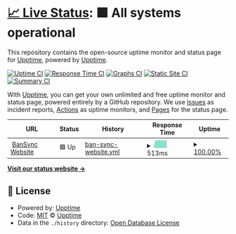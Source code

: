 # [📈 Live Status](https://upptime.github.io/upptime): <!--live status--> **🟩 All systems operational**

This repository contains the open-source uptime monitor and status page for [Upptime](https://upptime.js.org), powered by [Upptime](https://github.com/upptime/upptime).

[![Uptime CI](https://github.com/Dcode-Studios/status/workflows/Uptime%20CI/badge.svg)](https://github.com/upptime/upptime/actions?query=workflow%3A%22Uptime+CI%22)
[![Response Time CI](https://github.com/Dcode-Studios/status/workflows/Response%20Time%20CI/badge.svg)](https://github.com/upptime/upptime/actions?query=workflow%3A%22Response+Time+CI%22)
[![Graphs CI](https://github.com/Dcode-Studios/status/workflows/Graphs%20CI/badge.svg)](https://github.com/upptime/upptime/actions?query=workflow%3A%22Graphs+CI%22)
[![Static Site CI](https://github.com/Dcode-Studios/status/workflows/Static%20Site%20CI/badge.svg)](https://github.com/upptime/upptime/actions?query=workflow%3A%22Static+Site+CI%22)
[![Summary CI](https://github.com/Dcode-Studios/status/workflows/Summary%20CI/badge.svg)](https://github.com/upptime/upptime/actions?query=workflow%3A%22Summary+CI%22)

With [Upptime](https://upptime.js.org), you can get your own unlimited and free uptime monitor and status page, powered entirely by a GitHub repository. We use [Issues](https://github.com/upptime/upptime/issues) as incident reports, [Actions](https://github.com/upptime/upptime/actions) as uptime monitors, and [Pages](https://upptime.github.io/upptime) for the status page.

<!--start: status pages-->
<!-- This summary is generated by Upptime (https://github.com/upptime/upptime) -->
<!-- Do not edit this manually, your changes will be overwritten -->
<!-- prettier-ignore -->
| URL | Status | History | Response Time | Uptime |
| --- | ------ | ------- | ------------- | ------ |
| <img alt="" src="https://favicons.githubusercontent.com/bansync.dcode.site" height="13"> [BanSync Website](https://bansync.dcode.site) | 🟩 Up | [ban-sync-website.yml](https://github.com/Dcode-Studios/status/commits/HEAD/history/ban-sync-website.yml) | <details><summary><img alt="Response time graph" src="./graphs/ban-sync-website/response-time-week.png" height="20"> 513ms</summary><br><a href="https://status.dcode.site/history/ban-sync-website"><img alt="Response time 488" src="https://img.shields.io/endpoint?url=https%3A%2F%2Fraw.githubusercontent.com%2FDcode-Studios%2Fstatus%2FHEAD%2Fapi%2Fban-sync-website%2Fresponse-time.json"></a><br><a href="https://status.dcode.site/history/ban-sync-website"><img alt="24-hour response time 504" src="https://img.shields.io/endpoint?url=https%3A%2F%2Fraw.githubusercontent.com%2FDcode-Studios%2Fstatus%2FHEAD%2Fapi%2Fban-sync-website%2Fresponse-time-day.json"></a><br><a href="https://status.dcode.site/history/ban-sync-website"><img alt="7-day response time 513" src="https://img.shields.io/endpoint?url=https%3A%2F%2Fraw.githubusercontent.com%2FDcode-Studios%2Fstatus%2FHEAD%2Fapi%2Fban-sync-website%2Fresponse-time-week.json"></a><br><a href="https://status.dcode.site/history/ban-sync-website"><img alt="30-day response time 488" src="https://img.shields.io/endpoint?url=https%3A%2F%2Fraw.githubusercontent.com%2FDcode-Studios%2Fstatus%2FHEAD%2Fapi%2Fban-sync-website%2Fresponse-time-month.json"></a><br><a href="https://status.dcode.site/history/ban-sync-website"><img alt="1-year response time 488" src="https://img.shields.io/endpoint?url=https%3A%2F%2Fraw.githubusercontent.com%2FDcode-Studios%2Fstatus%2FHEAD%2Fapi%2Fban-sync-website%2Fresponse-time-year.json"></a></details> | <details><summary><a href="https://status.dcode.site/history/ban-sync-website">100.00%</a></summary><a href="https://status.dcode.site/history/ban-sync-website"><img alt="All-time uptime 99.61%" src="https://img.shields.io/endpoint?url=https%3A%2F%2Fraw.githubusercontent.com%2FDcode-Studios%2Fstatus%2FHEAD%2Fapi%2Fban-sync-website%2Fuptime.json"></a><br><a href="https://status.dcode.site/history/ban-sync-website"><img alt="24-hour uptime 100.00%" src="https://img.shields.io/endpoint?url=https%3A%2F%2Fraw.githubusercontent.com%2FDcode-Studios%2Fstatus%2FHEAD%2Fapi%2Fban-sync-website%2Fuptime-day.json"></a><br><a href="https://status.dcode.site/history/ban-sync-website"><img alt="7-day uptime 100.00%" src="https://img.shields.io/endpoint?url=https%3A%2F%2Fraw.githubusercontent.com%2FDcode-Studios%2Fstatus%2FHEAD%2Fapi%2Fban-sync-website%2Fuptime-week.json"></a><br><a href="https://status.dcode.site/history/ban-sync-website"><img alt="30-day uptime 99.61%" src="https://img.shields.io/endpoint?url=https%3A%2F%2Fraw.githubusercontent.com%2FDcode-Studios%2Fstatus%2FHEAD%2Fapi%2Fban-sync-website%2Fuptime-month.json"></a><br><a href="https://status.dcode.site/history/ban-sync-website"><img alt="1-year uptime 99.61%" src="https://img.shields.io/endpoint?url=https%3A%2F%2Fraw.githubusercontent.com%2FDcode-Studios%2Fstatus%2FHEAD%2Fapi%2Fban-sync-website%2Fuptime-year.json"></a></details>

<!--end: status pages-->

[**Visit our status website →**](https://upptime.github.io/upptime)

## 📄 License

- Powered by: [Upptime](https://github.com/upptime/upptime)
- Code: [MIT](./LICENSE) © [Upptime](https://upptime.js.org)
- Data in the `./history` directory: [Open Database License](https://opendatacommons.org/licenses/odbl/1-0/)
